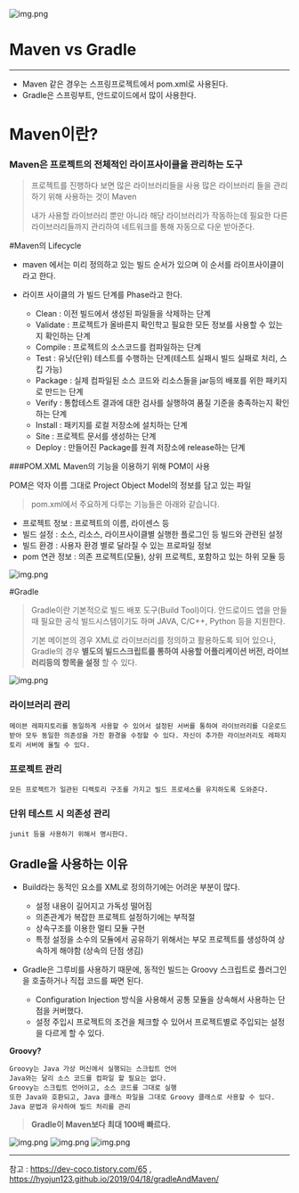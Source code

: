 ![img.png](https://howtodoinjava.com/wp-content/uploads/2016/08/Maven-to-Gradle.png)

# Maven vs Gradle

---

- Maven 같은 경우는 스프링프로젝트에서 pom.xml로 사용된다.
- Gradle은 스프링부트, 안드로이드에서 많이 사용한다.

# Maven이란?

### Maven은 프로젝트의 전체적인 라이프사이클을 관리하는 도구

> 프로젝트를 진행하다 보면 많은 라이브러리들을 사용 많은 라이브러리 들을 관리하기 위해 사용하는 것이 Maven
> 
>내가 사용할 라이브러리 뿐만 아니라 해당 라이브러리가 작동하는데 필요한 다른 라이브러리들까지 관리하여 네트워크를 통해 자동으로 다운 받아준다.
> 

#Maven의 Lifecycle

 - maven 에서는 미리 정의하고 있는 빌드 순서가 있으며 이 순서를 라이프사이클이라고 한다. 
 - 라이프 사이클의 가 빌드 단계를 Phase라고 한다.

   - Clean : 이전 빌드에서 생성된 파일들을 삭제하는 단계
   - Validate : 프로젝트가 올바른지 확인학고 필요한 모든 정보를 사용할 수 있는 지 확인하는 단계
   - Compile : 프로젝트의 소스코드를 컴파일하는 단계
   - Test : 유닛(단위) 테스트를 수행하는 단계(테스트 실패시 빌드 실패로 처리, 스킵 가능)
   - Package : 실제 컴파일된 소스 코드와 리소스들을 jar등의 배포를 위한 패키지로 만드는 단계
   - Verify : 통합테스트 결과에 대한 검사를 실행하여 품질 기준을 충족하는지 확인하는 단계
   - Install : 패키지를 로컬 저장소에 설치하는 단계
   - Site : 프로젝트 문서를 생성하는 단계
   - Deploy : 만들어진 Package를 원격 저장소에 release하는 단계


###POM.XML
Maven의 기능을 이용하기 위해 POM이 사용

POM은 약자 이름 그대로 Project Object Model의 정보를 담고 있는 파일
>pom.xml에서 주요하게 다루는 기능들은 아래와 같습니다.
- 프로젝트 정보 : 프로젝트의 이름, 라이센스 등
- 빌드 설정 : 소스, 리소스, 라이프사이클별 실행한 플로그인 등 빌드와 관련된 설정
- 빌드 환경 : 사용자 환경 별로 달라질 수 있는 프로파일 정보
- pom 연관 정보 : 의존 프로젝트(모듈), 상위 프로젝트, 포함하고 있는 하위 모듈 등

![img.png](https://mblogthumb-phinf.pstatic.net/MjAyMDAzMTlfMTE2/MDAxNTg0NjExNTQzOTcx.v_j7UPxTS-2bQRuj8oyFmp-4uf--cE07InI6_mm4GDYg.1P4LAxGEc_EuTEvERb2u3YcnE2ShQ_6UymUVyFlYHesg.PNG.rla99tjr/image.png?type=w800)


#Gradle

> Gradle이란 기본적으로 빌드 배포 도구(Build Tool)이다. 안드로이드 앱을 만들때 필요한 공식 빌드시스템이기도 하며 JAVA, C/C++, Python 등을 지원한다.
> 
> 기본 메이븐의 경우 XML로 라이브러리를 정의하고 활용하도록 되어 있으나, Gradle의 경우 **별도의 빌드스크립트를 통하여 사용할 어플리케이션 버전, 라이브러리등의 항목을 설정** 할 수 있다.
>


![img.png](https://img1.daumcdn.net/thumb/R1280x0/?scode=mtistory2&fname=https%3A%2F%2Fblog.kakaocdn.net%2Fdn%2F9c1BF%2FbtrseRBGWVZ%2FeSGq4TV5XJIf7WD4M0rW70%2Fimg.png)


### 라이브러리 관리 
    메이븐 레파지토리를 동일하게 사용할 수 있어서 설정된 서버를 통하여 라이브러리를 다운로드 받아 모두 동일한 의존성을 가진 환경을 수정할 수 있다. 자신이 추가한 라이브러리도 레파지토리 서버에 올릴 수 있다.

### 프로젝트 관리 
    모든 프로젝트가 일관된 디렉토리 구조를 가지고 빌드 프로세스를 유지하도록 도와준다.

### 단위 테스트 시 의존성 관리
    junit 등을 사용하기 위해서 명시한다.


## Gradle을 사용하는 이유

- Build라는 동적인 요소를 XML로 정의하기에는 어려운 부분이 많다.
  - 설정 내용이 길어지고 가독성 떨어짐
  - 의존관계가 복잡한 프로젝트 설정하기에는 부적절
  - 상속구조를 이용한 멀티 모듈 구현
  - 특정 설정을 소수의 모듈에서 공유하기 위해서는 부모 프로젝트를 생성하여 상속하게 해야함 (상속의 단점 생김)
  

- Gradle은 그루비를 사용하기 때문에, 동적인 빌드는 Groovy 스크립트로 플러그인을 호출하거나 직접 코드를 짜면 된다.
  - Configuration Injection 방식을 사용해서 공통 모듈을 상속해서 사용하는 단점을 커버했다.
  - 설정 주입시 프로젝트의 조건을 체크할 수 있어서 프로젝트별로 주입되는 설정을 다르게 할 수 있다.


**Groovy?**

    Groovy는 Java 가상 머신에서 실행되는 스크립트 언어
    Java와는 달리 소스 코드를 컴파일 할 필요는 없다.
    Groovy는 스크립트 언어이고, 소스 코드를 그대로 실행
    또한 Java와 호환되고, Java 클래스 파일을 그대로 Groovy 클래스로 사용할 수 있다.
    Java 문법과 유사하여 빌드 처리를 관리
    

>**Gradle이 Maven보다 최대 100배 빠르다.**
> 
![img.png](https://img1.daumcdn.net/thumb/R1280x0/?scode=mtistory2&fname=https%3A%2F%2Fblog.kakaocdn.net%2Fdn%2FdKtmEU%2Fbtq8bsvQoKc%2FDjilAAylpcHLJFRtXQCd01%2Fimg.png)
![img.png](https://img1.daumcdn.net/thumb/R1280x0/?scode=mtistory2&fname=https%3A%2F%2Fblog.kakaocdn.net%2Fdn%2FbS9riQ%2Fbtq8aN1zMjC%2FKn1fpOCrvzF1lWKkoDNy4K%2Fimg.png)
![img.png](https://img1.daumcdn.net/thumb/R1280x0/?scode=mtistory2&fname=https%3A%2F%2Fblog.kakaocdn.net%2Fdn%2FcEGqWA%2Fbtq8dulsWv5%2FRPudjkBsjzmp0gKd3Qk0z1%2Fimg.png)

---
참고 : https://dev-coco.tistory.com/65 , https://hyojun123.github.io/2019/04/18/gradleAndMaven/
